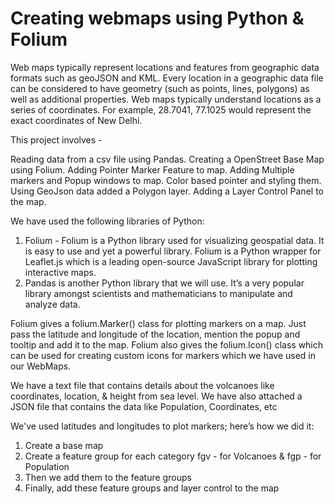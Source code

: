 # Creating webmaps using Python & Folium
Web maps typically represent locations and features from geographic data formats such as geoJSON and KML. Every location in a geographic data file can be considered to have geometry (such as points, lines, polygons) as well as additional properties. Web maps typically understand locations as a series of coordinates. For example, 28.7041, 77.1025 would represent the exact coordinates of New Delhi.

This project involves -

Reading data from a csv file using Pandas.
Creating a OpenStreet Base Map using Folium.
Adding Pointer Marker Feature to map.
Adding Multiple markers and Popup windows to map.
Color based pointer and styling them.
Using GeoJson data added a Polygon layer.
Adding a Layer Control Panel to the map.

We have used the following libraries of Python:
1. Folium - Folium is a Python library used for visualizing geospatial data. It is easy to use and yet a powerful library. Folium is a Python wrapper for Leaflet.js which is a leading open-source JavaScript library for plotting interactive maps. 
2. Pandas is another Python library that we will use. It’s a very popular library amongst scientists and mathematicians to manipulate and analyze data.

Folium gives a folium.Marker() class for plotting markers on a map. Just pass the latitude and longitude of the location, mention the popup and tooltip and add it to the map.
Folium also gives the folium.Icon() class which can be used for creating custom icons for markers which we have used in our WebMaps.

We have a text file that contains details about the volcanoes like coordinates, location, & height from sea level.
We have also attached a JSON file that contains the data like Population, Coordinates, etc

We've used latitudes and longitudes to plot markers; here’s how we did it:

1. Create a base map
2. Create a feature group for each category 
fgv - for Volcanoes & fgp - for Population
3. Then we add them to the feature groups
4. Finally, add these feature groups and layer control to the map
